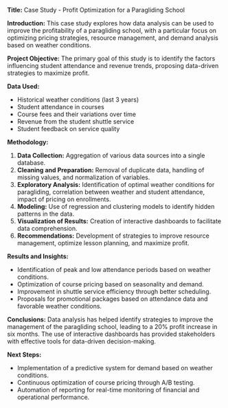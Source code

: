 **Title:** Case Study - Profit Optimization for a Paragliding School

**Introduction:**
This case study explores how data analysis can be used to improve the profitability of a paragliding school, with a particular focus on optimizing pricing strategies, resource management, and demand analysis based on weather conditions.

**Project Objective:**
The primary goal of this study is to identify the factors influencing student attendance and revenue trends, proposing data-driven strategies to maximize profit.

**Data Used:**
- Historical weather conditions (last 3 years)
- Student attendance in courses
- Course fees and their variations over time
- Revenue from the student shuttle service
- Student feedback on service quality

**Methodology:**
1. **Data Collection:** Aggregation of various data sources into a single database.
2. **Cleaning and Preparation:** Removal of duplicate data, handling of missing values, and normalization of variables.
3. **Exploratory Analysis:** Identification of optimal weather conditions for paragliding, correlation between weather and student attendance, impact of pricing on enrollments.
4. **Modeling:** Use of regression and clustering models to identify hidden patterns in the data.
5. **Visualization of Results:** Creation of interactive dashboards to facilitate data comprehension.
6. **Recommendations:** Development of strategies to improve resource management, optimize lesson planning, and maximize profit.

**Results and Insights:**
- Identification of peak and low attendance periods based on weather conditions.
- Optimization of course pricing based on seasonality and demand.
- Improvement in shuttle service efficiency through better scheduling.
- Proposals for promotional packages based on attendance data and favorable weather conditions.

**Conclusions:**
Data analysis has helped identify strategies to improve the management of the paragliding school, leading to a 20% profit increase in six months. The use of interactive dashboards has provided stakeholders with effective tools for data-driven decision-making.

**Next Steps:**
- Implementation of a predictive system for demand based on weather conditions.
- Continuous optimization of course pricing through A/B testing.
- Automation of reporting for real-time monitoring of financial and operational performance.

